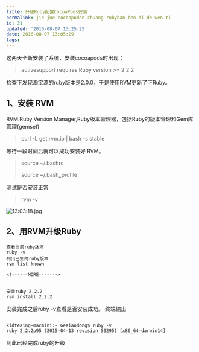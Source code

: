 ```yaml
---
title: 升级Ruby配置CocoaPods安装
permalink: jie-jue-cocoapodan-zhuang-rubyban-ben-di-de-wen-ti
id: 31
updated: '2016-08-07 13:25:25'
date: 2016-08-07 13:05:29
tags:
---
```




这两天全新安装了系统，安装cocoapods时出现：

> activesupport requires Ruby version >= 2.2.2

检查下发现淘宝源的ruby版本是2.0.0，于是使用RVM更新了下Ruby。



## 1、安装 RVM

RVM:Ruby Version Manager,Ruby版本管理器，包括Ruby的版本管理和Gem库管理(gemset)

> curl -L get.rvm.io | bash -s stable 

等待一段时间后就可以成功安装好 RVM。

> source ~/.bashrc  
>
> source ~/.bash_profile  

测试是否安装正常

> rvm -v 

![13:03:18.jpg](http://upload-images.jianshu.io/upload_images/1727086-68742171c589c6ad.jpg?imageMogr2/auto-orient/strip%7CimageView2/2/w/1240)

## 2、用RVM升级Ruby
```
查看当前ruby版本  
ruby -v  
列出已知的ruby版本  
rvm list known  

<!------MORE------->


安装ruby 2.2.2  
rvm install 2.2.2  
```


安装完成之后ruby -v查看是否安装成功。
终端输出
```

kidteaing-macmini:~ GeXiaodong$ ruby -v
ruby 2.2.2p95 (2015-04-13 revision 50295) [x86_64-darwin14]
```

到此已经完成ruby的升级

